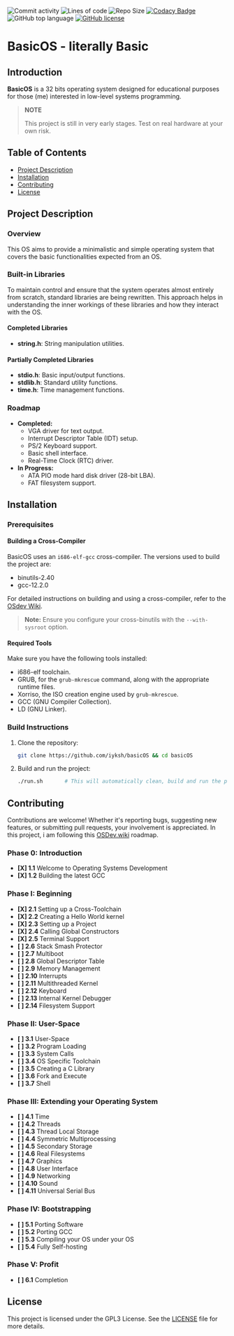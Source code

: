 ![Commit activity](https://img.shields.io/github/commit-activity/m/iyksh/basicOS)
![Lines of code](https://img.shields.io/badge/dynamic/json?url=https%3A%2F%2Fghloc.vercel.app%2Fapi%2Fiyksh%2FbasicOS%2Fbadge%3Ffilter%3D.c%2C.asm%2C.h%2C.sh&query=%24.message&label=lines%20of%20code&color=red)
![Repo Size](https://img.shields.io/github/repo-size/iyksh/basicOS)
[![Codacy Badge](https://app.codacy.com/project/badge/Grade/ddef159bc34148e4a89d2a600e9b61e5)](https://app.codacy.com/gh/iyksh/basicOS/dashboard?utm_source=gh&utm_medium=referral&utm_content=&utm_campaign=Badge_grade)
![GitHub top language](https://img.shields.io/github/languages/top/iyksh/basicOS?logo=c&label=)
[![GitHub license](https://img.shields.io/github/license/iyksh/basicOS)](https://github.com/iyksh/basicOS/LICENSE)

# BasicOS - literally Basic

## Introduction

**BasicOS** is a 32 bits operating system designed for educational purposes for those (me) interested in low-level systems programming. 

> **NOTE**
> 
> This project is still in very early stages. Test on real hardware at your own risk.

## Table of Contents

- [Project Description](#project-description)
- [Installation](#installation)
- [Contributing](#contributing)
- [License](#license)

## Project Description

### Overview

This OS aims to provide a minimalistic and simple operating system that covers the basic functionalities expected from an OS. 

### Built-in Libraries

To maintain control and ensure that the system operates almost entirely from scratch, standard libraries are being rewritten. This approach helps in understanding the inner workings of these libraries and how they interact with the OS.

#### Completed Libraries

- **string.h**: String manipulation utilities.

#### Partially Completed Libraries

- **stdio.h**: Basic input/output functions.
- **stdlib.h**: Standard utility functions.
- **time.h**: Time management functions.

### Roadmap

- **Completed:**
  - VGA driver for text output.
  - Interrupt Descriptor Table (IDT) setup.
  - PS/2 Keyboard support.
  - Basic shell interface.
  - Real-Time Clock (RTC) driver.
- **In Progress:**
  - ATA PIO mode hard disk driver (28-bit LBA).
  - FAT filesystem support.

## Installation

### Prerequisites

#### Building a Cross-Compiler

BasicOS uses an `i686-elf-gcc` cross-compiler. The versions used to build the project are:

- binutils-2.40
- gcc-12.2.0

For detailed instructions on building and using a cross-compiler, refer to the [OSdev Wiki](https://osdev.wiki/wiki/GCC_Cross-Compiler).

> **Note:** Ensure you configure your cross-binutils with the `--with-sysroot` option.

#### Required Tools

Make sure you have the following tools installed:

- i686-elf toolchain.
- GRUB, for the `grub-mkrescue` command, along with the appropriate runtime files.
- Xorriso, the ISO creation engine used by `grub-mkrescue`.
- GCC (GNU Compiler Collection).
- LD (GNU Linker).

### Build Instructions

1. Clone the repository:
   ```bash
   git clone https://github.com/iyksh/basicOS && cd basicOS
   ```

2. Build and run the project:
   ```bash
   ./run.sh       # This will automatically clean, build and run the project with QEMU
   ```

## Contributing

Contributions are welcome! Whether it's reporting bugs, suggesting new features, or submitting pull requests, your involvement is appreciated. In this project, i am following this [OSDev.wiki](https://osdev.wiki/wiki/Creating_an_Operating_System) roadmap.


### Phase 0: Introduction

- **[X] 1.1** Welcome to Operating Systems Development
- **[X] 1.2** Building the latest GCC

### Phase I: Beginning

- **[X] 2.1** Setting up a Cross-Toolchain
- **[X] 2.2** Creating a Hello World kernel
- **[X] 2.3** Setting up a Project
- **[X] 2.4** Calling Global Constructors
- **[X] 2.5** Terminal Support
- **[ ] 2.6** Stack Smash Protector
- **[ ] 2.7** Multiboot
- **[ ] 2.8** Global Descriptor Table
- **[ ] 2.9** Memory Management
- **[ ] 2.10** Interrupts
- **[ ] 2.11** Multithreaded Kernel
- **[ ] 2.12** Keyboard
- **[ ] 2.13** Internal Kernel Debugger
- **[ ] 2.14** Filesystem Support

### Phase II: User-Space

- **[ ] 3.1** User-Space
- **[ ] 3.2** Program Loading
- **[ ] 3.3** System Calls
- **[ ] 3.4** OS Specific Toolchain
- **[ ] 3.5** Creating a C Library
- **[ ] 3.6** Fork and Execute
- **[ ] 3.7** Shell

### Phase III: Extending your Operating System

- **[ ] 4.1** Time
- **[ ] 4.2** Threads
- **[ ] 4.3** Thread Local Storage
- **[ ] 4.4** Symmetric Multiprocessing
- **[ ] 4.5** Secondary Storage
- **[ ] 4.6** Real Filesystems
- **[ ] 4.7** Graphics
- **[ ] 4.8** User Interface
- **[ ] 4.9** Networking
- **[ ] 4.10** Sound
- **[ ] 4.11** Universal Serial Bus

### Phase IV: Bootstrapping

- **[ ] 5.1** Porting Software
- **[ ] 5.2** Porting GCC
- **[ ] 5.3** Compiling your OS under your OS
- **[ ] 5.4** Fully Self-hosting

### Phase V: Profit

- **[ ] 6.1** Completion

## License

This project is licensed under the GPL3 License. See the [LICENSE](LICENSE) file for more details.